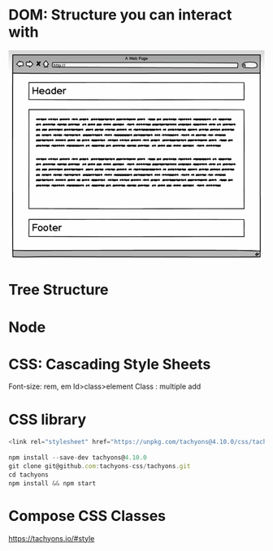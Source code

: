 # DOM: Structure you can interact with
![05_1.PNG](05_1.png)

# Tree Structure
# Node
# CSS: Cascading Style Sheets
Font-size: rem, em
Id>class>element
Class : multiple add

# CSS library
```js
<link rel="stylesheet" href="https://unpkg.com/tachyons@4.10.0/css/tachyons.min.css"/>
```
```js
npm install --save-dev tachyons@4.10.0
git clone git@github.com:tachyons-css/tachyons.git
cd tachyons
npm install && npm start
```
# Compose CSS Classes
https://tachyons.io/#style
